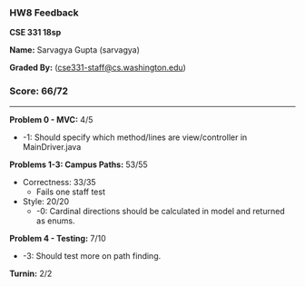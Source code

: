 ### HW8 Feedback

**CSE 331 18sp**

**Name:** Sarvagya Gupta (sarvagya)

**Graded By:** <Weifan Jiang> (cse331-staff@cs.washington.edu)

### Score: 66/72
---
**Problem 0 - MVC:** 4/5

- -1: Should specify which method/lines are view/controller in MainDriver.java

**Problems 1-3: Campus Paths:** 53/55

- Correctness: 33/35
  - Fails one staff test
- Style: 20/20
  - -0: Cardinal directions should be calculated in model and returned as enums.

**Problem 4 - Testing:** 7/10

- -3: Should test more on path finding.

**Turnin:** 2/2

